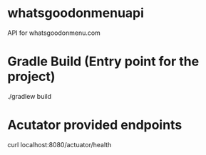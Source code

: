 # whatsgoodonmenuapi
API for whatsgoodonmenu.com

# Gradle Build (Entry point for the project)
./gradlew build

# Acutator provided endpoints
curl localhost:8080/actuator/health